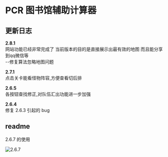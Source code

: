 # PCR 图书馆辅助计算器

## 更新日志
**2.8.1**  
网站功能已经非常完成了 当前版本的目的是直接展示出最有效的地图 而且能分享到qq微信等  
--修复算法忽略地图问题

**2.7.1**  
点击关卡能看怪物阵容,方便查看切后排

**2.6.5**  
各按钮查找修正,对队伍汇出功能进一步加强

**2.6.4**  
修复 2.6.3 引起的 bug

## readme

 2.6.7 的使用

![2.6.7]()
